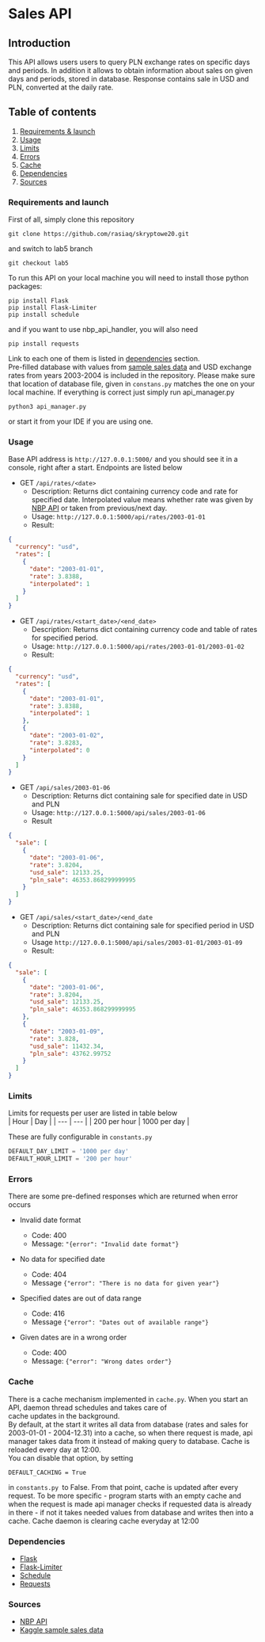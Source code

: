 # Sales API
## Introduction
This API allows users users to query PLN exchange rates on specific days and periods.
In addition it allows to obtain information about sales on given days and periods, stored in database. Response contains
sale in USD and PLN, converted at the daily rate.
## Table of contents
1. [Requirements & launch](#requirements-and-launch)
2. [Usage](#usage)
3. [Limits](#limits)
3. [Errors](#errors)
4. [Cache](#cache)
5. [Dependencies](#dependencies)
6. [Sources](#sources)

### Requirements and launch
First of all, simply clone this repository
```
git clone https://github.com/rasiaq/skryptowe20.git
```
and switch to lab5 branch
```
git checkout lab5
```
To run this API on your local machine you will need to install those python packages:
```
pip install Flask
pip install Flask-Limiter
pip install schedule
```
and if you want to use nbp_api_handler, you will also need
```
pip install requests
```
Link to each one of them is listed in [dependencies](#dependencies) section.  
Pre-filled database with values from [sample sales data](https://www.kaggle.com/kyanyoga/sample-sales-data) and USD 
exchange rates from years 2003-2004 is included in the repository. Please make sure that location of database file,
given in ```constans.py``` matches the one on your local machine.
If everything is correct just simply run api_manager.py
```
python3 api_manager.py
```
or start it from your IDE if you are using one.

### Usage
Base API address is `http://127.0.0.1:5000/` and you should see it in a console, right after a start. Endpoints are 
listed below
* GET `/api/rates/<date>`  
    - Description: Returns dict containing currency code and rate for specified date. Interpolated value means whether rate was given
      by [NBP API](http://api.nbp.pl) or taken from previous/next day.  
    - Usage: `http://127.0.0.1:5000/api/rates/2003-01-01`  
    - Result: 
```json
{
  "currency": "usd",
  "rates": [
    {
      "date": "2003-01-01",
      "rate": 3.8388,
      "interpolated": 1
    }
  ]
}
```

* GET `/api/rates/<start_date>/<end_date>`
    - Description: Returns dict containing currency code and table of rates for specified period.  
    - Usage: `http://127.0.0.1:5000/api/rates/2003-01-01/2003-01-02` 
    - Result:
```json
{
  "currency": "usd",
  "rates": [
    {
      "date": "2003-01-01",
      "rate": 3.8388,
      "interpolated": 1
    },
    {
      "date": "2003-01-02",
      "rate": 3.8283,
      "interpolated": 0
    }
  ]
}
```

* GET `/api/sales/2003-01-06`
    - Description: Returns dict containing sale for specified date in USD and PLN
    - Usage: `http://127.0.0.1:5000/api/sales/2003-01-06`
    - Result
```json
{
  "sale": [
    {
      "date": "2003-01-06",
      "rate": 3.8204,
      "usd_sale": 12133.25,
      "pln_sale": 46353.868299999995
    }
  ]
}
```

* GET `/api/sales/<start_date>/<end_date`
    - Description: Returns dict containing sale for specified period in USD and PLN 
    - Usage `http://127.0.0.1:5000/api/sales/2003-01-01/2003-01-09`
    - Result:
```json
{
  "sale": [
    {
      "date": "2003-01-06",
      "rate": 3.8204,
      "usd_sale": 12133.25,
      "pln_sale": 46353.868299999995
    },
    {
      "date": "2003-01-09",
      "rate": 3.828,
      "usd_sale": 11432.34,
      "pln_sale": 43762.99752
    }
  ]
}
```
### Limits
Limits for requests per user are listed in table below  
| Hour | Day |
| --- | --- |
| 200 per hour | 1000 per day |  

These are fully configurable in `constants.py`
``` python
DEFAULT_DAY_LIMIT = '1000 per day'
DEFAULT_HOUR_LIMIT = '200 per hour'
```

### Errors
There are some pre-defined responses which are returned when error occurs  
* Invalid date format
    - Code: 400
    - Message: `"{error": "Invalid date format"}`

* No data for specified date
    - Code: 404
    - Message `{"error": "There is no data for given year"}`

* Specified dates are out of data range
    - Code: 416
    - Message `{"error": "Dates out of available range"}`
    
* Given dates are in a wrong order
    - Code: 400
    - Message: `{"error": "Wrong dates order"}`

### Cache
There is a cache mechanism implemented in `cache.py`. When you start an API, daemon thread schedules and takes care of  
cache updates in the background.  
By default, at the start it writes all data from database (rates and sales for 2003-01-01 - 2004-12.31) into a cache, 
so when there request is made, api manager takes data from it instead of making query to database. 
Cache is reloaded every day at 12:00.  
You can disable that option, by setting
```
DEFAULT_CACHING = True
```
in `constants.py `to False. From that point, cache is updated after every request. To be more specific - program starts with an empty cache
and when the request is made api manager checks if requested data is already in there - if not it takes needed values 
from database and writes then into a cache. Cache daemon is clearing cache everyday at 12:00

### Dependencies
* [Flask](https://palletsprojects.com/p/flask/)
* [Flask-Limiter](https://flask-limiter.readthedocs.io/en/stable/)
* [Schedule](https://github.com/dbader/schedule)
* [Requests](https://requests.readthedocs.io/en/master/)

### Sources
* [NBP API](http://api.nbp.pl)
* [Kaggle sample sales data](https://www.kaggle.com/kyanyoga/sample-sales-data)